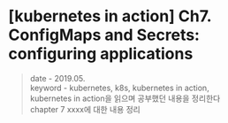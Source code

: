 # [kubernetes in action] Ch7. ConfigMaps and Secrets: configuring applications
> date - 2019.05.  
> keyword - kubernetes, k8s, kubernetes in action,  
> kubernetes in action을 읽으며 공부했던 내용을 정리한다  
> chapter 7 xxxx에 대한 내용 정리


<br>

